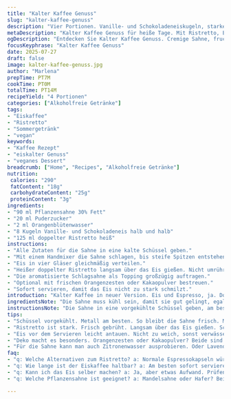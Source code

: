 ```yaml
---
title: "Kalter Kaffee Genuss"
slug: "kalter-kaffee-genuss"
description: "Vier Portionen. Vanille- und Schokoladeneiskugeln, starker Espresso ersetzt durch kräftigen doppelten Ristretto. Schlagsahne wird mit Puderzucker und Orangenblütenwasser aromatisiert. Kühler, schneller Eiskaffee mit leichter Zitrusnote. Die Zubereitung dauert etwa 7 bis 14 Minuten. Glutenfrei, ohne Eier, veganfreundlich mit Pflanzensahne. Einfach. Kühl. Mit Twist."
metaDescription: "Kalter Kaffee Genuss für heiße Tage. Mit Ristretto, Eis und Orangenblütenwasser. Einfach gemacht, erfrischend und intensiv im Geschmack"
ogDescription: "Entdecken Sie Kalter Kaffee Genuss. Cremige Sahne, fruchtige Noten und starker Ristretto. Ideal für besondere Momente"
focusKeyphrase: "Kalter Kaffee Genuss"
date: 2025-07-27
draft: false
image: kalter-kaffee-genuss.jpg
author: "Marlena"
prepTime: PT7M
cookTime: PT0M
totalTime: PT14M
recipeYield: "4 Portionen"
categories: ["Alkoholfreie Getränke"]
tags:
- "Eiskaffee"
- "Ristretto"
- "Sommergetränk"
- "vegan"
keywords:
- "Kaffee Rezept"
- "eiskalter Genuss"
- "veganes Dessert"
breadcrumb: ["Home", "Recipes", "Alkoholfreie Getränke"]
nutrition: 
 calories: "290"
 fatContent: "18g"
 carbohydrateContent: "25g"
 proteinContent: "3g"
ingredients:
- "90 ml Pflanzensahne 30% Fett"
- "20 ml Puderzucker"
- "2 ml Orangenblütenwasser"
- "8 Kugeln Vanille- und Schokoladeneis halb und halb"
- "125 ml doppelter Ristretto heiß"
instructions:
- "Alle Zutaten für die Sahne in eine kalte Schüssel geben."
- "Mit einem Handmixer die Sahne schlagen, bis steife Spitzen entstehen. Nicht übermixen."
- "Eis in vier Gläser gleichmäßig verteilen."
- "Heißer doppelter Ristretto langsam über das Eis gießen. Nicht umrühren."
- "Die aromatisierte Schlagsahne als Topping großzügig auftragen."
- "Optional mit frischen Orangenzesten oder Kakaopulver bestreuen."
- "Sofort servieren, damit das Eis nicht zu stark schmilzt."
introduction: "Kalter Kaffee in neuer Version. Eis und Espresso, ja. Doch keine gewöhnliche Mischung. Statt nur Vanille auch Schokolade. Sahne - nicht einfach nur süß. Orangenblütenwasser bringt Frische rein. Kaffee doppelter Ristretto, nicht der klassische Espresso, tiefer, kräftiger. Die Zubereitung knapp zehn Minuten, dann fertig. Vier Gläser. Für den schnellen Genuss oder Gäste. Nicht zu viel schnickschnack. Einfach und doch irgendwie anders. Zitrusnoten im Schaum, geschmolzenes Eis trifft heiße Bitterkeit. Das kitzelt die Sinne. Kontrast da. Reichhaltig und leicht zugleich. Keine Nüsse, ohne Gluten, vegan machbar. Leise süß. Duftend. Gebraut für kleine Pausen, Momente ohne Stress. Kaffeelust auf neue Art."
ingredientsNote: "Die Sahne muss kühl sein, damit sie gut gelingt, egal ob pflanzlich oder klassisch. Puderzucker fein gemahlen, damit keine Körnchen bleiben. Orangenblütenwasser ist keine Pflicht, aber verleihen die besondere Note, kann auch Zitronen- oder Lavendelwasser. Eiskugeln gemischt, Vanille und Schokolade bieten Spannung im Geschmack. Wer mag, nur Vanille oder Kaffee. Doppelter Ristretto ersetzt den üblichen Espresso, stärker, intensiver, weniger sauer. Das macht den Unterschied. Für Allergiker und spezielle Diäten ist die Version mit Pflanzensahne interessant, da frei von Milchprodukten. Eis sollte nicht zu weich sein beim Servieren, sonst verwässert der Kaffee zu schnell, Timing beachten. Manchmal hilft es, Eis kurz vorher aus dem Tiefkühlfach zu nehmen, aber nicht zu lange. Kleine Extras wie geraspelte Schalen oder Kakaopulver geben mehr Textur und Aroma, eine Option."
instructionsNote: "Die Sahne in eine vorgekühlte Schüssel geben, am besten Metall, so bleibt sie knackig. Auf höchster Stufe schlagen, bis sich die Spitzen halten. Nicht zu lange schlagen, sonst wird’s Butter. Das Orangenblütenwasser zuletzt einrühren, damit es sich gut verteilt, aber die Sahne stabil bleibt. Eis in die Gläser verteilen, nicht zu voll, sonst läuft es über. Ristretto heiß, aber frisch gebrüht, versuchsweise langsam drauflaufen lassen, nicht umrühren – so bleibt die Schichtung sichtbar und schmeckt spannender. Wenn die Schlagsahne aufgetragen wird, aufpasst, dass die Schichten nicht vermischt werden. Deko ist freiwillig, ob Zesten oder Kakao, bringt Farbe und Aroma. Sofort servieren, ansonsten wird’s matschig. Im Sommer eine willkommene Erfrischung, schnell gemacht und doch aufwendig wirkend. Ideal auch für Gäste, die gern was Besonderes trinken wollen ohne viel Aufwand. Je nach Kaffeevariante und Eis kann man experimentieren, alles geht, nur Timing zählt. Einfach genießen."
tips:
- "Schüssel vorgekühlt. Metall am besten. So bleibt die Sahne frisch. Maximaler Kühleffekt wichtig. Schlagsahne nur kurz schlagen. Nicht übermixen. Macht Butter."
- "Ristretto ist stark. Frisch gebrüht. Langsam über das Eis gießen. Schichten sichtbar lassen. Das sieht nicht nur gut aus. Es schmeckt auch besser. Timing ist alles."
- "Eis vor dem Servieren leicht antauen. Nicht zu weich, sonst verwässert der Kaffee. Timing ist entscheidend, nicht übertreiben. Und das Recycling von alten Eisbehältern ist clever."
- "Deko macht es besonders. Orangenzesten oder Kakaopulver? Beide sind gute Optionen. Frische Zesten bringen Farbe und Aroma. Kakao gibt Tiefe."
- "Für die Sahne kann man auch Zitronenwasser ausprobieren. Oder Lavendelwasser. Das gibt eine andere Note. Immer gut, wenn man variieren kann. Kreativität ist erlaubt."
faq:
- "q: Welche Alternativen zum Ristretto? a: Normale Espressokapseln würden auch gehen. Schmecken jedoch anders. Filterkaffee vielleicht? Weniger intensiv."
- "q: Wie lange ist der Eiskaffee haltbar? a: Am besten sofort servieren. Nach ein paar Minuten wird’s matschig. Wenn’s doch sein muss, gekühlt maximal eine Stunde."
- "q: Kann ich das Eis selber machen? a: Ja, aber etwas Aufwand. Prüfen, dass die Konsistenz stimmt. Sorbets sind auch interessant. Aber weniger cremig."
- "q: Welche Pflanzensahne ist geeignet? a: Mandelsahne oder Hafer? Beide gehen. Jede hat eigenen Geschmack. Zutaten checken, Allergien beachten. Kauf vorher."

---
```

